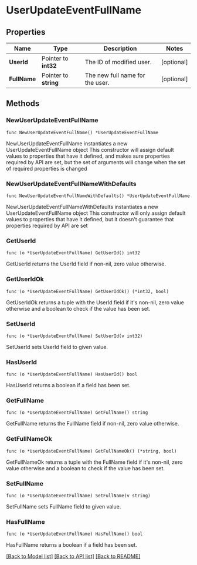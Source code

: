 # UserUpdateEventFullName

## Properties

Name | Type | Description | Notes
------------ | ------------- | ------------- | -------------
**UserId** | Pointer to **int32** | The ID of modified user.  | [optional] 
**FullName** | Pointer to **string** | The new full name for the user.  | [optional] 

## Methods

### NewUserUpdateEventFullName

`func NewUserUpdateEventFullName() *UserUpdateEventFullName`

NewUserUpdateEventFullName instantiates a new UserUpdateEventFullName object
This constructor will assign default values to properties that have it defined,
and makes sure properties required by API are set, but the set of arguments
will change when the set of required properties is changed

### NewUserUpdateEventFullNameWithDefaults

`func NewUserUpdateEventFullNameWithDefaults() *UserUpdateEventFullName`

NewUserUpdateEventFullNameWithDefaults instantiates a new UserUpdateEventFullName object
This constructor will only assign default values to properties that have it defined,
but it doesn't guarantee that properties required by API are set

### GetUserId

`func (o *UserUpdateEventFullName) GetUserId() int32`

GetUserId returns the UserId field if non-nil, zero value otherwise.

### GetUserIdOk

`func (o *UserUpdateEventFullName) GetUserIdOk() (*int32, bool)`

GetUserIdOk returns a tuple with the UserId field if it's non-nil, zero value otherwise
and a boolean to check if the value has been set.

### SetUserId

`func (o *UserUpdateEventFullName) SetUserId(v int32)`

SetUserId sets UserId field to given value.

### HasUserId

`func (o *UserUpdateEventFullName) HasUserId() bool`

HasUserId returns a boolean if a field has been set.

### GetFullName

`func (o *UserUpdateEventFullName) GetFullName() string`

GetFullName returns the FullName field if non-nil, zero value otherwise.

### GetFullNameOk

`func (o *UserUpdateEventFullName) GetFullNameOk() (*string, bool)`

GetFullNameOk returns a tuple with the FullName field if it's non-nil, zero value otherwise
and a boolean to check if the value has been set.

### SetFullName

`func (o *UserUpdateEventFullName) SetFullName(v string)`

SetFullName sets FullName field to given value.

### HasFullName

`func (o *UserUpdateEventFullName) HasFullName() bool`

HasFullName returns a boolean if a field has been set.


[[Back to Model list]](../README.md#documentation-for-models) [[Back to API list]](../README.md#documentation-for-api-endpoints) [[Back to README]](../README.md)



